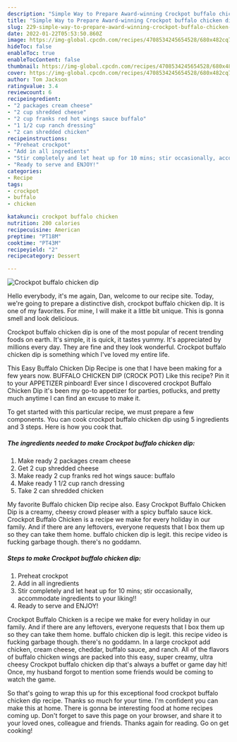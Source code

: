 ```yaml
---
description: "Simple Way to Prepare Award-winning Crockpot buffalo chicken dip"
title: "Simple Way to Prepare Award-winning Crockpot buffalo chicken dip"
slug: 229-simple-way-to-prepare-award-winning-crockpot-buffalo-chicken-dip
date: 2022-01-22T05:53:50.860Z
image: https://img-global.cpcdn.com/recipes/4708534245654528/680x482cq70/crockpot-buffalo-chicken-dip-recipe-main-photo.jpg
hideToc: false
enableToc: true
enableTocContent: false
thumbnail: https://img-global.cpcdn.com/recipes/4708534245654528/680x482cq70/crockpot-buffalo-chicken-dip-recipe-main-photo.jpg
cover: https://img-global.cpcdn.com/recipes/4708534245654528/680x482cq70/crockpot-buffalo-chicken-dip-recipe-main-photo.jpg
author: Tom Jackson
ratingvalue: 3.4
reviewcount: 6
recipeingredient:
- "2 packages cream cheese"
- "2 cup shredded cheese"
- "2 cup franks red hot wings sauce buffalo"
- "1 1/2 cup ranch dressing"
- "2 can shredded chicken"
recipeinstructions:
- "Preheat crockpot"
- "Add in all ingredients"
- "Stir completely and let heat up for 10 mins; stir occasionally, accommodate ingredients to your liking!!"
- "Ready to serve and ENJOY!"
categories:
- Recipe
tags:
- crockpot
- buffalo
- chicken

katakunci: crockpot buffalo chicken 
nutrition: 200 calories
recipecuisine: American
preptime: "PT18M"
cooktime: "PT43M"
recipeyield: "2"
recipecategory: Dessert

---
```



![Crockpot buffalo chicken dip](https://img-global.cpcdn.com/recipes/4708534245654528/680x482cq70/crockpot-buffalo-chicken-dip-recipe-main-photo.jpg)

Hello everybody, it's me again, Dan, welcome to our recipe site. Today, we're going to prepare a distinctive dish, crockpot buffalo chicken dip. It is one of my favorites. For mine, I will make it a little bit unique. This is gonna smell and look delicious.

Crockpot buffalo chicken dip is one of the most popular of recent trending foods on earth. It's simple, it is quick, it tastes yummy. It's appreciated by millions every day. They are fine and they look wonderful. Crockpot buffalo chicken dip is something which I've loved my entire life.

This Easy Buffalo Chicken Dip Recipe is one that I have been making for a few years now. BUFFALO CHICKEN DIP (CROCK POT) Like this recipe? Pin it to your APPETIZER pinboard! Ever since I discovered crockpot Buffalo Chicken Dip it&#39;s been my go-to appetizer for parties, potlucks, and pretty much anytime I can find an excuse to make it.


To get started with this particular recipe, we must prepare a few components. You can cook crockpot buffalo chicken dip using 5 ingredients and 3 steps. Here is how you cook that.

<!--inarticleads1-->

##### The ingredients needed to make Crockpot buffalo chicken dip:

1. Make ready 2 packages cream cheese
1. Get 2 cup shredded cheese
1. Make ready 2 cup franks red hot wings sauce: buffalo
1. Make ready 1 1/2 cup ranch dressing
1. Take 2 can shredded chicken


My favorite Buffalo chicken Dip recipe also. Easy Crockpot Buffalo Chicken Dip is a creamy, cheesy crowd pleaser with a spicy buffalo sauce kick. Crockpot Buffalo Chicken is a recipe we make for every holiday in our family. And if there are any leftovers, everyone requests that I box them up so they can take them home. buffalo chicken dip is legit. this recipe video is fucking garbage though. there&#39;s no goddamn. 

<!--inarticleads2-->

##### Steps to make Crockpot buffalo chicken dip:

1. Preheat crockpot
1. Add in all ingredients
1. Stir completely and let heat up for 10 mins; stir occasionally, accommodate ingredients to your liking!!
1. Ready to serve and ENJOY!

Crockpot Buffalo Chicken is a recipe we make for every holiday in our family. And if there are any leftovers, everyone requests that I box them up so they can take them home. buffalo chicken dip is legit. this recipe video is fucking garbage though. there&#39;s no goddamn. In a large crockpot add chicken, cream cheese, cheddar, buffalo sauce, and ranch. All of the flavors of buffalo chicken wings are packed into this easy, super creamy, ultra cheesy Crockpot buffalo chicken dip that&#39;s always a buffet or game day hit! Once, my husband forgot to mention some friends would be coming to watch the game. 

So that's going to wrap this up for this exceptional food crockpot buffalo chicken dip recipe. Thanks so much for your time. I'm confident you can make this at home. There is gonna be interesting food at home recipes coming up. Don't forget to save this page on your browser, and share it to your loved ones, colleague and friends. Thanks again for reading. Go on get cooking!
